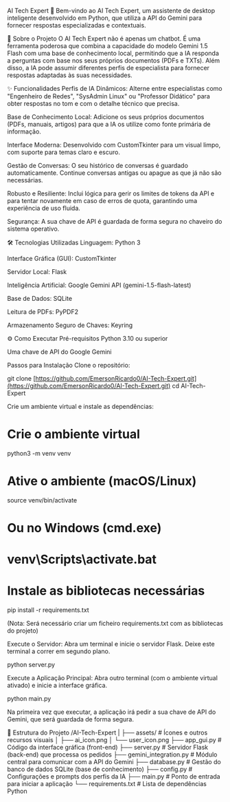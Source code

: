 AI Tech Expert 🤖
Bem-vindo ao AI Tech Expert, um assistente de desktop inteligente desenvolvido em Python, que utiliza a API do Gemini para fornecer respostas especializadas e contextuais.

<!-- Sugestão: Coloque um screenshot da sua app com o nome 'screenshot.png' na pasta 'assets' -->

🚀 Sobre o Projeto
O AI Tech Expert não é apenas um chatbot. É uma ferramenta poderosa que combina a capacidade do modelo Gemini 1.5 Flash com uma base de conhecimento local, permitindo que a IA responda a perguntas com base nos seus próprios documentos (PDFs e TXTs). Além disso, a IA pode assumir diferentes perfis de especialista para fornecer respostas adaptadas às suas necessidades.

✨ Funcionalidades
Perfis de IA Dinâmicos: Alterne entre especialistas como "Engenheiro de Redes", "SysAdmin Linux" ou "Professor Didático" para obter respostas no tom e com o detalhe técnico que precisa.

Base de Conhecimento Local: Adicione os seus próprios documentos (PDFs, manuais, artigos) para que a IA os utilize como fonte primária de informação.

Interface Moderna: Desenvolvido com CustomTkinter para um visual limpo, com suporte para temas claro e escuro.

Gestão de Conversas: O seu histórico de conversas é guardado automaticamente. Continue conversas antigas ou apague as que já não são necessárias.

Robusto e Resiliente: Inclui lógica para gerir os limites de tokens da API e para tentar novamente em caso de erros de quota, garantindo uma experiência de uso fluida.

Segurança: A sua chave de API é guardada de forma segura no chaveiro do sistema operativo.

🛠️ Tecnologias Utilizadas
Linguagem: Python 3

Interface Gráfica (GUI): CustomTkinter

Servidor Local: Flask

Inteligência Artificial: Google Gemini API (gemini-1.5-flash-latest)

Base de Dados: SQLite

Leitura de PDFs: PyPDF2

Armazenamento Seguro de Chaves: Keyring

⚙️ Como Executar
Pré-requisitos
Python 3.10 ou superior

Uma chave de API do Google Gemini

Passos para Instalação
Clone o repositório:

git clone [https://github.com/EmersonRicardo0/AI-Tech-Expert.git](https://github.com/EmersonRicardo0/AI-Tech-Expert.git)
cd AI-Tech-Expert

Crie um ambiente virtual e instale as dependências:

# Crie o ambiente virtual
python3 -m venv venv

# Ative o ambiente (macOS/Linux)
source venv/bin/activate
# Ou no Windows (cmd.exe)
# venv\Scripts\activate.bat

# Instale as bibliotecas necessárias
pip install -r requirements.txt 

(Nota: Será necessário criar um ficheiro requirements.txt com as bibliotecas do projeto)

Execute o Servidor:
Abra um terminal e inicie o servidor Flask. Deixe este terminal a correr em segundo plano.

python server.py

Execute a Aplicação Principal:
Abra outro terminal (com o ambiente virtual ativado) e inicie a interface gráfica.

python main.py

Na primeira vez que executar, a aplicação irá pedir a sua chave de API do Gemini, que será guardada de forma segura.

📂 Estrutura do Projeto
/AI-Tech-Expert
|
├── assets/                 # Ícones e outros recursos visuais
│   ├── ai_icon.png
│   └── user_icon.png
├── app_gui.py              # Código da interface gráfica (front-end)
├── server.py               # Servidor Flask (back-end) que processa os pedidos
├── gemini_integration.py   # Módulo central para comunicar com a API do Gemini
├── database.py             # Gestão do banco de dados SQLite (base de conhecimento)
├── config.py               # Configurações e prompts dos perfis da IA
├── main.py                 # Ponto de entrada para iniciar a aplicação
└── requirements.txt        # Lista de dependências Python
